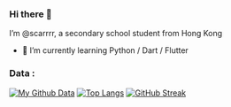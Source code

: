 ### Hi there 👋

<!--
**scarrrr316/scarrrr316** is a ✨ _special_ ✨ repository because its `README.md` (this file) appears on your GitHub profile.

Here are some ideas to get you started:

- 🔭 I’m currently working on ...
- 🌱 I’m currently learning ...
- 👯 I’m looking to collaborate on ...
- 🤔 I’m looking for help with ...
- 💬 Ask me about ...
- 📫 How to reach me: ...
- 😄 Pronouns: ...
- ⚡ Fun fact: ...
-->
I’m @scarrrr, a secondary school student from Hong Kong

- 🌱 I’m currently learning Python / Dart / Flutter

### Data :
[![My Github Data](https://github-readme-stats.vercel.app/api?username=scarrrr316&theme=dark)]()
[![Top Langs](https://github-readme-stats.vercel.app/api/top-langs/?username=scarrrr316&theme=dark)]()
[![GitHub Streak](https://github-readme-streak-stats.herokuapp.com/?user=scarrrr316&theme=dark)]()


